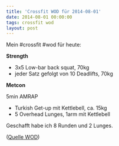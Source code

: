 ```yaml
---
title: 'Crossfit WOD für 2014-08-01'
date: 2014-08-01 00:00:00 
tags: crossfit wod
layout: post
---
```

Mein #crossfit #wod für heute:

**Strength**

* 3x5 Low-bar back squat, 70kg
* jeder Satz gefolgt von 10 Deadlifts, 70kg

**Metcon**

5min AMRAP

* Turkish Get-up mit Kettlebell, ca. 15kg
* 5 Overhead Lunges, 1arm mit Kettlebell

Geschafft habe ich 8 Runden und 2 Lunges.

([Quelle WOD][0])

[0]: http://www.crossfithh.de/workouts--news/workout-friday29

